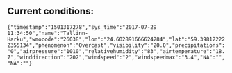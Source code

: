 ## Current conditions: 
 ``` {"timestamp":"1501317278","sys_time":"2017-07-29 11:34:50","name":"Tallinn-Harku","wmocode":"26038","lon":"24.602891666624284","lat":"59.398122222355134","phenomenon":"Overcast","visibility":"20.0","precipitations":"0","airpressure":"1010","relativehumidity":"83","airtemperature":"18.7","winddirection":"202","windspeed":"2","windspeedmax":"3.4","NA":"","NA":""} ```
